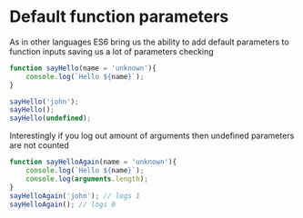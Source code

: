 # Default function parameters

As in other languages ES6 bring us the ability to add default parameters to function inputs saving us a lot of parameters checking

``` javascript
function sayHello(name = 'unknown'){
    console.log(`Hello ${name}`);
}

sayHello('john');
sayHello();
sayHello(undefined);
```

Interestingly if you log out amount of arguments then undefined parameters are not counted

``` javascript
function sayHelloAgain(name = 'unknown'){
    console.log(`Hello ${name}`);
    console.log(arguments.length);
}
sayHelloAgain('john'); // logs 1
sayHelloAgain(); // logs 0
```
